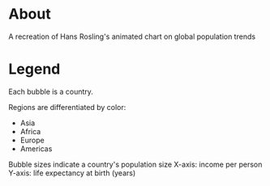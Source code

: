 # About
A recreation of Hans Rosling's animated chart on global population trends

# Legend
Each bubble is a country.

Regions are differentiated by color:
- Asia
- Africa
- Europe
- Americas

Bubble sizes indicate a country's population size
X-axis: income per person
Y-axis: life expectancy at birth (years)
